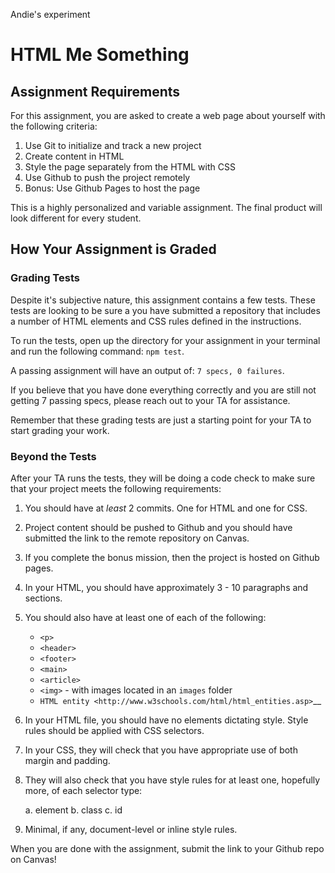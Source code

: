 Andie's experiment

# HTML Me Something

## Assignment Requirements

For this assignment, you are asked to create a web page about yourself
with the following criteria:

1.  Use Git to initialize and track a new project
1.  Create content in HTML
1.  Style the page separately from the HTML with CSS
1.  Use Github to push the project remotely
1.  Bonus: Use Github Pages to host the page

This is a highly personalized and variable assignment. The final product
will look different for every student.

## How Your Assignment is Graded

### Grading Tests

Despite it's subjective nature, this assignment contains a few tests. These tests are looking to be sure a you have submitted a repository that includes a number of HTML elements and
CSS rules defined in the instructions.

To run the tests, open up the directory for your assignment in your terminal and run the following command: `npm test`.

A passing assignment will have an output of: `7 specs, 0 failures`.

If you believe that you have done everything correctly and you are still not getting 7 passing specs, please reach out to your TA for assistance.

Remember that these grading tests are just a starting point for your TA to start grading your work.

### Beyond the Tests

After your TA runs the tests, they will be doing a code check to make sure that your project meets the following requirements:

1. You should have at _least_ 2 commits. One for HTML and one for CSS.
1. Project content should be pushed to Github and you should have submitted the link to the remote repository on Canvas.
1. If you complete the bonus mission, then the project is hosted on Github pages.
1. In your HTML, you should have approximately 3 - 10 paragraphs and sections.
1. You should also have at least one of each of the following:

   - `<p>`
   - `<header>`
   - `<footer>`
   - `<main>`
   - `<article>`
   - `<img>` - with images located in an `images` folder
   - `HTML entity <http://www.w3schools.com/html/html_entities.asp>`\_\_

1. In your HTML file, you should have no elements dictating style. Style rules should be applied with CSS selectors.
1. In your CSS, they will check that you have appropriate use of both margin and padding.
1. They will also check that you have style rules for at least one, hopefully more, of each selector type:

   a. element
   b. class
   c. id

1. Minimal, if any, document-level or inline style rules.

When you are done with the assignment, submit the link to your Github repo on Canvas!
